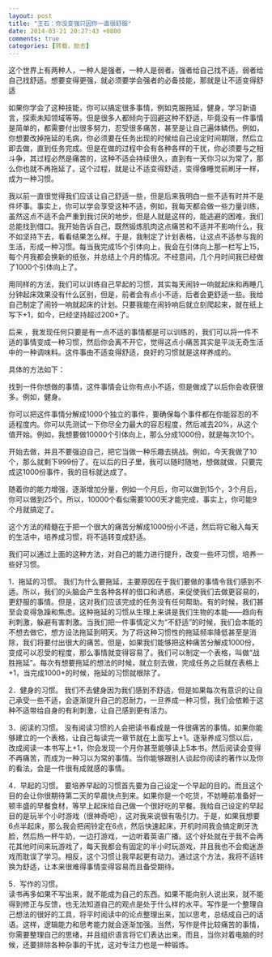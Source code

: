 ```yaml
---
layout: post
title: "王石：你没变强只因你一直很舒服"
date: 2014-03-21 20:27:43 +0800
comments: true
categories: [转载，励志]
---
```


这个世界上有两种人，一种人是强者，一种人是弱者。强者给自己找不适，弱者给自己找舒适。想要变得更强，就必须要学会强者的必备技能，那就是让不适变得舒适

如果你学会了这种技能，你可以搞定很多事情，例如克服拖延，健身，学习新语言，探索未知领域等等。但是很多人都倾向于回避这种不舒适，毕竟没有一件事情是简单的，都需要付出很多努力，忍受很多痛苦，甚至是让自己遍体鳞伤。例如，你想要改掉拖延的毛病，你必须要在任务出现的时候给自己设定时间期限，然后立即去做，直到任务完成。但是在做的过程中会有各种各样的干扰，你必须要与之相斗争，其过程必然是痛苦的，这种不适会持续很久，直到有一天你习以为常了，那么你也就不再拖延了。这个过程，就是让不适变得舒适，变得像睡觉前刷牙一样，成为一种习惯。

我以前一直很觉得我们应该让自己舒适一些，但是后来我明白一些不适有时并不是件坏事。事实上，你可以学会享受这种不适，例如，我每天都会做一些力量训练，虽然这点不适不会严重到我讨厌的地步，但是人就是这样的，能逃避的困难，我们总能找到借口。我开始告诉自己，既然锻炼肌肉这点痛苦和不适并不影响什么，我不如坚持下去，看看结果怎么样。于是，我制定了计划表格，让这点不适参与我的生活，形成一种习惯。每当我完成15个引体向上，我会在引体向上那一栏写上15，每个月我都会换新的纸张，并总结上个月的情况。不经意间，几个月时间我已经做了1000个引体向上了。

用同样的方法，我们可以训练自己早起的习惯，其实每天闹铃一响就起床和再睡几分钟起床效果没有什么区别，但是，前者会有点小不适，后者会更舒适一些。我给自己制定了闹铃一响就起床的计划。只要我能在闹铃响后就立刻爬起来，就在纸上写下+1，如今，已经坚持超过200+了。

后来 ，我发现任何只要是有一点不适的事情都是可以训练的，我们可以将一件不适的事情变成一种习惯，然后你会离不开它，觉得这点小痛苦其实是平淡无奇生活中的一种调味料。这件事由不适变得舒适，良好的习惯就是这样养成的。

具体的方法如下：

找到一件你想做的事情，这件事情会让你有点小不适，但是做成了以后你会收获很多。例如，健身。

你可以把这件事情分解成1000个独立的事件，要确保每个事件都在你能容忍的不适程度内。你可以先测试一下你尽全力最大的容忍程度，然后减去20%，从这个值开始。例如，我想要做10000个引体向上，那么分成1000份，就是每次10个。

开始去做，并且不要强迫自己，把它当做一种乐趣去挑战。例如，今天我做了10个，那么就剩下999份了。在以后的日子里，我可以随时随地，想做就做，只要完成这1000份事件，我的目标就达成了。

随着你的能力增强，逐渐增加分量，例如一个月后，你可以做到15个，3个月后，你可以做到25个。所以，10000个看似需要1000天才能完成，事实上，你可能9个月就搞定了。

这个方法的精髓在于把一个很大的痛苦分解成1000份小不适，然后将它融入每天的生活中，培养成习惯，将不适转变成舒适。

我们可以通过上面的这种方法，对自己的能力进行提升，改变一些坏习惯，培养一些好习惯。

1．拖延的习惯。
我们为什么要拖延，主要原因在于我们要做的事情令我们感到不适。所以，我们的头脑会产生各种各样的借口和诱惑，来促使我们去做更容易的，更舒服的事情。但是，这对我们应该完成的任务没有任何帮助。有的时候，我们甚至会变得急躁和焦虑。这种拖延的习惯从生理上来讲是我们生物的本能——趋向有利刺激，躲避有害刺激。当我们把一件事情定义为“不舒适”的时候，我们会本能的不想去做它，想方设法拖延到明天。为了将这种习惯性的拖延频率降低甚至是消除，我们将要付出很大的痛苦。但是，如果我们能够把这种痛苦分解成1000份，变成可以忍受的程度，那么事情就变得容易了。我们可以制定一个表格，叫做“战胜拖延”。每次有想要拖延的想法的时候，就立刻去做，完成任务之后就在表格上+1，当完成1000+的时候，拖延的习惯就根除了。

2．健身的习惯。
我们不去健身因为我们感到不舒适，但是如果每次有意识的让自己承受一些不适，会逐渐提升自己的忍耐力，一旦养成一种习惯，我们会依赖于这种不适带给自身的有利刺激，让自己感到更有活力。

3．阅读的习惯。
没有阅读习惯的人会把读书看成是一件很痛苦的事情。如果你能够建立的一个表格，让自己每读完一章节就在上面写上+1。逐渐养成习惯以后，改成阅读一本书写上+1，你会发现一个月你甚至能够读上5本书。然后阅读会变得不再痛苦，而成为一种习以为常的事情。当你能够跟别人谈起你阅读的著作以及你的看法，会是一件很有成就感的事情。

4．早起的习惯。
要培养早起的习惯首先要为自己设定一个早起的目的。而且这个目的会让你很期待第二天的早晨快点到来。如果你是一个吃货，不妨睡前准备好一顿丰盛的早餐食材，等早上起床给自己做一个很好吃的早餐。我给自己设定的早起目的是玩半个小时游戏（很神奇吧），这对我来说很有吸引力。于是，如果我想要6点半起床，那么我会把闹铃定在6点，然后快速起床，开机时间我会搞定刷牙洗脸，然后热一杯牛奶，一边打游戏，一边听着英语广播。这个好处就在于我不会再花其他时间来玩游戏了，每天我都会有固定的半小时玩游戏，并且我也不会痴迷游戏而耽误了学习。相反，这个习惯让我早起更有动力。通过这个方法，我将不适转换为舒适，让本来很难得事情变得容易而且备受期待。

5．写作的习惯。  
读书再多如果不写出来，就不能成为自己的东西。如果不能向别人说出来，就不能得到修正与反馈，也无法知道自己的观点是处于什么样的水平。写作是一个整理自己想法的很好的工具，将平时阅读中的论点整理出来，加以思考，总结成自己的话语。这样，逻辑能力和思考能力就会逐渐加强。当然，写作是件比较痛苦的事情，你需要整理自己的思绪，并且组织语言将它们表达出来。而且，当你对着电脑的时候，还要排除各种杂事的干扰，这对专注力也是一种锻炼。
